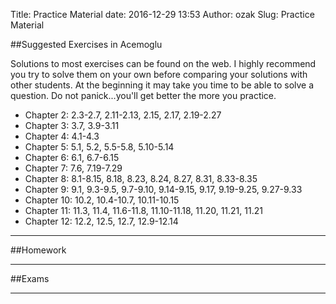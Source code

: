 Title: Practice Material
date: 2016-12-29 13:53
Author: ozak
Slug: Practice Material


##Suggested Exercises in Acemoglu

Solutions to most exercises can be found on the web. I highly recommend you try to solve them on your own before comparing your solutions with other students. At the beginning it may take you time to be able to solve a question. Do not panick...you'll get better the more you practice.

* Chapter 2: 2.3-2.7, 2.11-2.13, 2.15, 2.17, 2.19-2.27
* Chapter 3: 3.7, 3.9-3.11
* Chapter 4: 4.1-4.3
* Chapter 5: 5.1, 5.2, 5.5-5.8, 5.10-5.14
* Chapter 6: 6.1, 6.7-6.15
* Chapter 7: 7.6, 7.19-7.29
* Chapter 8: 8.1-8.15, 8.18, 8.23, 8.24, 8.27, 8.31, 8.33-8.35
* Chapter 9: 9.1, 9.3-9.5, 9.7-9.10, 9.14-9.15, 9.17, 9.19-9.25, 9.27-9.33
* Chapter 10: 10.2, 10.4-10.7, 10.11-10.15
* Chapter 11: 11.3, 11.4, 11.6-11.8, 11.10-11.18, 11.20, 11.21, 11.21
* Chapter 12: 12.2, 12.5, 12.7, 12.9-12.14

--------------------------------------

##Homework

--------------------------------------

##Exams

--------------------------------------


